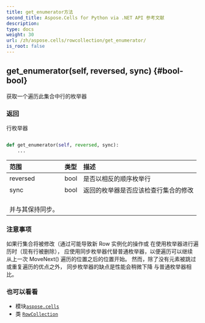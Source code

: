 ```yaml
---
title: get_enumerator方法
second_title: Aspose.Cells for Python via .NET API 参考文献
description:
type: docs
weight: 30
url: /zh/aspose.cells/rowcollection/get_enumerator/
is_root: false
---
```

##  get_enumerator(self, reversed, sync) {#bool-bool}
获取一个遍历此集合中行的枚举器


### 返回

行枚举器


```python

def get_enumerator(self, reversed, sync):
    ...
```


|范围|类型|描述|
| :- | :- | :- |
| reversed | bool |是否以相反的顺序枚举行|
| sync | bool |返回的枚举器是否应该检查行集合的修改<br/>并与其保持同步。|
### 注意事项

如果行集合将被修改（通过可能导致新 Row 实例化的操作或
在使用枚举器进行遍历时（现有行被删除），
应使用同步枚举器代替普通枚举器，以便遍历可以继续
从上一次 MoveNext() 遍历的位置之后的位置开始。
然而，除了没有元素被跳过或重复遍历的优点之外，
同步枚举器的缺点是性能会稍微下降
与普通枚举器相比。


### 也可以看看
* 模块[`aspose.cells`](../../)
* 类 [`RowCollection`](/cells/python-net/zh/aspose.cells/rowcollection)
